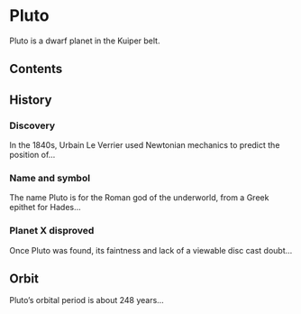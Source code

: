 # Pluto

Pluto is a dwarf planet in the Kuiper belt.

## Contents

## History

### Discovery

In the 1840s, Urbain Le Verrier used Newtonian mechanics to predict the
position of…

### Name and symbol

The name Pluto is for the Roman god of the underworld, from a Greek epithet for
Hades…

### Planet X disproved

Once Pluto was found, its faintness and lack of a viewable disc cast doubt…

## Orbit

Pluto’s orbital period is about 248 years…
